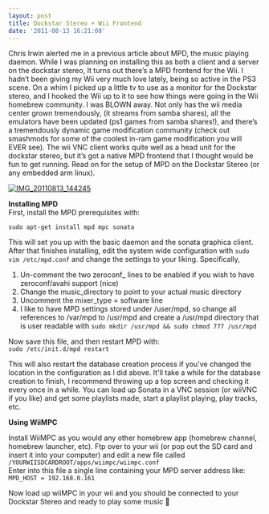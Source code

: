 ```yaml
---
layout: post
title: Dockstar Stereo + Wii Frontend
date: '2011-08-13 16:21:08'
---
```



Chris Irwin alerted me in a previous article about MPD, the music playing daemon. While I was planning on installing this as both a client and a server on the dockstar stereo, It turns out there’s a MPD frontend for the Wii. I hadn’t been giving my Wii very much love lately, being so active in the PS3 scene. On a whim I picked up a little tv to use as a monitor for the Dockstar stereo, and I hooked the Wii up to it to see how things were going in the Wii homebrew community. I was BLOWN away. Not only has the wii media center grown tremendously, (it streams from samba shares), all the emulators have been updated (ps1 games from samba shares!), and there’s a tremendously dynamic game modification community (check out smashmods for some of the coolest in-ram game modification you will EVER see). The wii VNC client works quite well as a head unit for the dockstar stereo, but it’s got a native MPD frontend that I thought would be fun to get running. Read on for the setup of MPD on the Dockstar Stereo (or any embedded arm linux).

[![](http://66.147.244.180/~hunterda/content/images/2011/08/IMG_20110813_1442451-300x224.jpg "IMG_20110813_144245")](http://66.147.244.180/~hunterda/content/images/2011/08/IMG_20110813_1442451.jpg)

  
**Installing MPD**  
 First, install the MPD prerequisites with:

`sudo apt-get install mpd mpc sonata`

This will set you up with the basic daemon and the sonata graphica client. After that finishes installing, edit the system wide configuration with `sudo vim /etc/mpd.conf` and change the settings to your liking. Specifically,

1. Un-comment the two zeroconf_ lines to be enabled if you wish to have zeroconf/avahi support (nice)
2. Change the music_directory to point to your actual music directory
3. Uncomment the mixer_type = software line
4. I like to have MPD settings stored under /user/mpd, so change all references to /var/mpd to /usr/mpd and create a /usr/mpd directory that is user readable with `sudo mkdir /usr/mpd && sudo chmod 777 /usr/mpd`

Now save this file, and then restart MPD with:  
`sudo /etc/init.d/mpd restart`

This will also restart the database creation process if you've changed the location in the configuration as I did above. It'll take a while for the database creation to finish, I recommend throwing up a top screen and checking it every once in a while. You can load up Sonata in a VNC session (or wiiVNC if you like) and get some playlists made, start a playlist playing, play tracks, etc.

**Using WiiMPC**

Install WiiMPC as you would any other homebrew app (homebrew channel, homebrew launcher, etc). Ftp over to your wii (or pop out the SD card and insert it into your computer) and edit a new file called `/YOURWIISDCARDROOT/apps/wiimpc/wiimpc.conf`  
 Enter into this file a single line containing your MPD server address like:  
`MPD_HOST = 192.168.0.161`

Now load up wiiMPC in your wii and you should be connected to your Dockstar Stereo and ready to play some music 🙂


